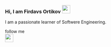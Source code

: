 ### Hi, I am Firdavs Ortikov <img src="https://media.giphy.com/media/hvRJCLFzcasrR4ia7z/giphy.gif" width="27px">

I am a passionate learner of Softwere Engineering.

follow me <br>
<a href="#" class="fa fa-linkedin"></a>
<img src="https://image.similarpng.com/very-thumbnail/2020/07/Linkedin-logo-transparent-PNG.png" width="27px">

